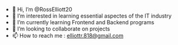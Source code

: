 - 👋 Hi, I’m @RossElliott20
- 👀 I’m interested in learning essential aspectes of the IT industry 
- 🌱 I’m currently learning Frontend and Backend programs
- 💞️ I’m looking to collaborate on projects 
- 📫 How to reach me : elliottr.818@gmail.com

<!---
RossElliott20/RossElliott20 is a ✨ special ✨ repository because its `README.md` (this file) appears on your GitHub profile.
You can click the Preview link to take a look at your changes.
--->
